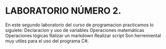 # LABORATORIO NÚMERO 2.
En este segundo laboratorio del curso de programacion practicamos lo siguiete:
Declaracion y uso de variables
Operaciones matemáticas 
Operaciones lógicas
Ralizar un markdown
Realizar script 
Son herremiental muy utiles para el uso del programa C#.


